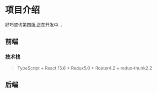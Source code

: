 # 项目介绍

好巧咨询第四版,正在开发中...

## 前端

### 技术栈

> TypeScript + React 15.6 + Redux5.0 + Router4.2 + redux-thunk2.2


## 后端

